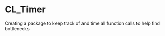 # CL_Timer
Creating a package to keep track of and time all function calls to help find bottlenecks
